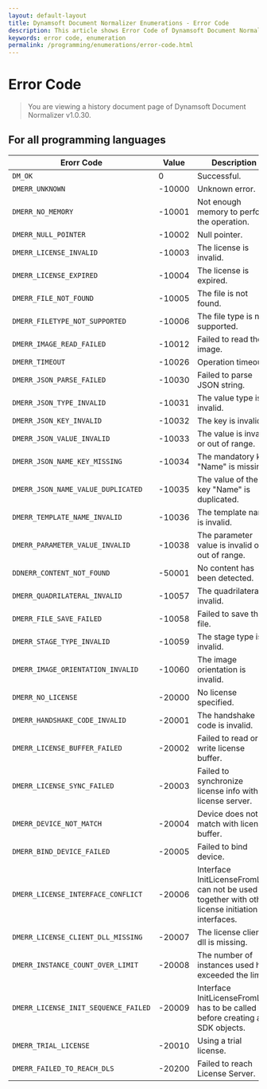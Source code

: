 ```yaml
---
layout: default-layout
title: Dynamsoft Document Normalizer Enumerations - Error Code
description: This article shows Error Code of Dynamsoft Document Normalizer.
keywords: error code, enumeration
permalink: /programming/enumerations/error-code.html
---
```


# Error Code

> You are viewing a history document page of Dynamsoft Document Normalizer v1.0.30.

## For all programming languages

  | Erorr Code | Value | Description |
  |------------|-------|-------------|
  | `DM_OK`                                | 0 | Successful. |
  | `DMERR_UNKNOWN`                        | -10000 | Unknown error. |
  | `DMERR_NO_MEMORY`                      | -10001 | Not enough memory to perform the operation. |
  | `DMERR_NULL_POINTER`                   | -10002 | Null pointer. |
  | `DMERR_LICENSE_INVALID`                | -10003 | The license is invalid. |
  | `DMERR_LICENSE_EXPIRED`                | -10004 | The license is expired. |
  | `DMERR_FILE_NOT_FOUND`                 | -10005 | The file is not found. |
  | `DMERR_FILETYPE_NOT_SUPPORTED`         | -10006 | The file type is not supported. |
  | `DMERR_IMAGE_READ_FAILED`              | -10012 | Failed to read the image. |
  | `DMERR_TIMEOUT`                        | -10026 | Operation timeout. |
  | `DMERR_JSON_PARSE_FAILED`              | -10030 | Failed to parse JSON string. |
  | `DMERR_JSON_TYPE_INVALID`              | -10031 | The value type is invalid. |
  | `DMERR_JSON_KEY_INVALID`               | -10032 | The key is invalid. |
  | `DMERR_JSON_VALUE_INVALID`             | -10033 | The value is invalid or out of range. |
  | `DMERR_JSON_NAME_KEY_MISSING`          | -10034 | The mandatory key "Name" is missing. |
  | `DMERR_JSON_NAME_VALUE_DUPLICATED`     | -10035 | The value of the key "Name" is duplicated. |
  | `DMERR_TEMPLATE_NAME_INVALID`          | -10036 | The template name is invalid. |
  | `DMERR_PARAMETER_VALUE_INVALID`        | -10038 | The parameter value is invalid or out of range. |
  | `DDNERR_CONTENT_NOT_FOUND`             | -50001 | No content has been detected. |
  | `DMERR_QUADRILATERAL_INVALID`          | -10057 | The quadrilateral is invalid. |
  | `DMERR_FILE_SAVE_FAILED`               | -10058 | Failed to save the file. |
  | `DMERR_STAGE_TYPE_INVALID`             | -10059 | The stage type is invalid. |
  | `DMERR_IMAGE_ORIENTATION_INVALID`      | -10060 | The image orientation is invalid. |
  | `DMERR_NO_LICENSE`                     | -20000 | No license specified. |
  | `DMERR_HANDSHAKE_CODE_INVALID`         | -20001 | The handshake code is invalid. |
  | `DMERR_LICENSE_BUFFER_FAILED`          | -20002 | Failed to read or write license buffer. |
  | `DMERR_LICENSE_SYNC_FAILED`            | -20003 | Failed to synchronize license info with license server. |
  | `DMERR_DEVICE_NOT_MATCH`               | -20004 | Device does not match with license buffer. |
  | `DMERR_BIND_DEVICE_FAILED`             | -20005 | Failed to bind device. |
  | `DMERR_LICENSE_INTERFACE_CONFLICT`     | -20006 | Interface InitLicenseFromLTS can not be used together with other license initiation interfaces.|
  | `DMERR_LICENSE_CLIENT_DLL_MISSING`     | -20007 | The license client dll is missing. |
  | `DMERR_INSTANCE_COUNT_OVER_LIMIT`      | -20008 | The number of instances used has exceeded the limit. |
  | `DMERR_LICENSE_INIT_SEQUENCE_FAILED`   | -20009 | Interface InitLicenseFromLTS has to be called before creating any SDK objects. |
  | `DMERR_TRIAL_LICENSE`                  | -20010 | Using a trial license. |
  | `DMERR_FAILED_TO_REACH_DLS`            | -20200 | Failed to reach License Server. |
